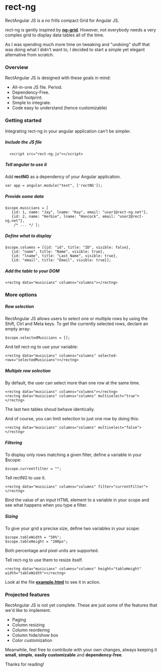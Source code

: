 rect-ng
=======

RectAngular JS is a no frills compact Grid for Angular JS. 

rect-ng is gently inspired by **[ng-grid](http://angular-ui.github.io/ng-grid/)**. However, not everybody needs a very complex grid to display data tables all of the time.

As I was spending much more time on tweaking and "undoing" stuff that was doing what I didn't want to, I decided to start a simple yet elegant alternative from scratch.

### Overview

RectAngular JS is designed with these goals in mind:

* All-in-one JS file. Period.
* Dependency-Free.
* Small footprint.
* Simple to integrate.
* Code easy to understand (hence customizable)

### Getting started
Integrating rect-ng in your angular application can't be simpler.

##### Include the JS file
	
      <script src="rect-ng.js"></script>

##### Tell angular to use it

Add **rectNG** as a dependency of your Angular application.

	var app = angular.module("test", ['rectNG']);

##### Provide some data

	$scope.musicians = [
       {id: 1, name: "Jay", lname: "Kay", email: "user1@rect-ng.net"},
       {id: 2, name: "Herbie", lname: "Hancock", email: "user2@rect-ng.net"},
        /* ... */ ];

##### Define what to display

	$scope.columns = [{id: "id", title: "ID", visible: false}, 
       {id: "name", title: "Name", visible: true}, 
       {id: "lname", title: "Last Name", visible: true}, 
       {id: "email", title: "Email", visible: true}];
      
##### Add the table to your DOM

	<rectng data="musicians" columns="columns"></rectng>
	
### More options

##### Row selection

RectAngular JS allows users to select one or multiple rows by using the Shift, Ctrl and Meta keys. To get the currently selected rows, declare an empty array:

	$scope.selectedMusicians = [];
	
And tell rect-ng to use your variable:

	<rectng data="musicians" columns="columns" selected-rows="selectedMusicians"></rectng>
	
##### Multiple row selection
By default, the user can select more than one row at the same time.

	<rectng data="musicians" columns="columns"></rectng>
	<rectng data="musicians" columns="columns" multiselect="true"></rectng>

The last two tables shoud behave identically.

And of course, you can limit selection to just one row by doing this:

	<rectng data="musicians" columns="columns" multiselect="false"></rectng>
		
	
##### Filtering
To display only rows matching a given filter, define a variable in your $scope:
	
	$scope.currentfilter = "";

Tell rectNG to use it.

	<rectng data="musicians" columns="columns" filter="currentFilter"></rectng>
	
Bind the value of an input HTML element to a variable in your scope and see what happens when you type a filter.
##### Sizing
To give your grid a precise size, define two variables in your scope:
	
	$scope.tableWidth = "50%";
    $scope.tableHeight = "200px";

Both percentage and pixel units are supported.

Tell rect-ng to use them to resize itself.

	<rectng data="musicians" columns="columns" height="tableHeight" width="tableWidth"></rectng>
	
Look at the file **[example.html](https://github.com/uniclau/rect-ng/blob/master/example.html)** to see it in action.
	
### Projected features
RectAngular JS is not yet complete. These are just some of the features that we'd like to implement.

* Paging
* Column resizing
* Column reordering
* Column hide/show box
* Color customization

Meanwhile, feel free to contribute with your own changes, always keeping it **small**, **simple**, **easily customizable** and **dependency-free**.

Thanks for reading!